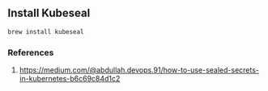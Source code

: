 

## Install Kubeseal

```bash
brew install kubeseal
```

### References

1. https://medium.com/@abdullah.devops.91/how-to-use-sealed-secrets-in-kubernetes-b6c69c84d1c2